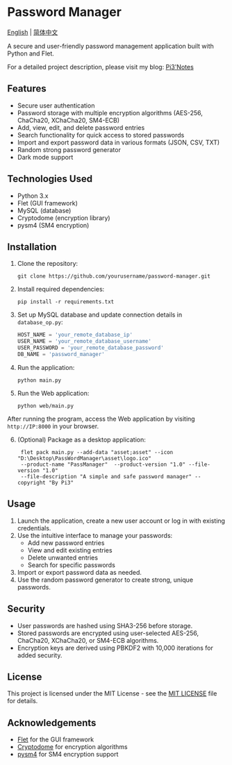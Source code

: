 # Password Manager

[English](README.md) | [简体中文](README_CN.md)

A secure and user-friendly password management application built with Python and Flet.

For a detailed project description, please visit my blog: [Pi3'Notes](https://blog.pi3.fun/post/2024/09/%E5%AF%86%E7%A0%81%E7%AE%A1%E7%90%86%E5%99%A8%E7%B3%BB%E7%BB%9F%E8%AE%BE%E8%AE%A1%E4%B8%8E%E5%AE%9E%E7%8E%B0/)

## Features

- Secure user authentication
- Password storage with multiple encryption algorithms (AES-256, ChaCha20, XChaCha20, SM4-ECB)
- Add, view, edit, and delete password entries
- Search functionality for quick access to stored passwords
- Import and export password data in various formats (JSON, CSV, TXT)
- Random strong password generator
- Dark mode support

## Technologies Used

- Python 3.x
- Flet (GUI framework)
- MySQL (database)
- Cryptodome (encryption library)
- pysm4 (SM4 encryption)

## Installation

1. Clone the repository:
   ```
   git clone https://github.com/yourusername/password-manager.git
   ```

2. Install required dependencies:
   ```
   pip install -r requirements.txt
   ```

3. Set up MySQL database and update connection details in `database_op.py`:
   ```python
   HOST_NAME = 'your_remote_database_ip'
   USER_NAME = 'your_remote_database_username'
   USER_PASSWORD = 'your_remote_database_password'
   DB_NAME = 'password_manager'
   ```

4. Run the application:
   ```
   python main.py
   ```

5. Run the Web application:
   ```
   python web/main.py
   ```

After running the program, access the Web application by visiting `http://IP:8000` in your browser.

6. (Optional) Package as a desktop application:
   ```
    flet pack main.py --add-data "asset;asset" --icon "D:\Desktop\PassWordManager\asset\logo.ico" 
    --product-name "PassManager"  --product-version "1.0" --file-version "1.0" 
    --file-description "A simple and safe password manager" --copyright "By Pi3"
   ```

## Usage

1. Launch the application, create a new user account or log in with existing credentials.
2. Use the intuitive interface to manage your passwords:
   - Add new password entries
   - View and edit existing entries
   - Delete unwanted entries
   - Search for specific passwords
3. Import or export password data as needed.
4. Use the random password generator to create strong, unique passwords.

## Security

- User passwords are hashed using SHA3-256 before storage.
- Stored passwords are encrypted using user-selected AES-256, ChaCha20, XChaCha20, or SM4-ECB algorithms.
- Encryption keys are derived using PBKDF2 with 10,000 iterations for added security.

## License

This project is licensed under the MIT License - see the [MIT LICENSE](LICENSE) file for details.

## Acknowledgements

- [Flet](https://flet.dev/) for the GUI framework
- [Cryptodome](https://www.pycryptodome.org/) for encryption algorithms
- [pysm4](https://github.com/zjwei/pysm4) for SM4 encryption support
